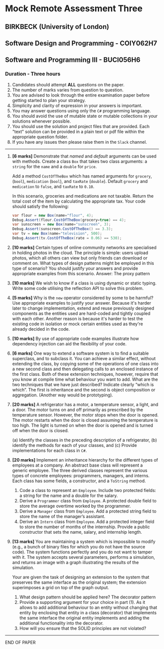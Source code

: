 

# Mock Remote Assessment Three

## BIRKBECK (University of London)

## Software Design and Programming - COIY062H7
## Software and Programming III - BUCI056H6

### Duration - Three hours

1. Candidates should attempt **ALL** questions on the paper.
2. The number of marks varies from question to question.
3. You are advised to look through the entire examination paper before getting started to plan your strategy.
4. Simplicity and clarity of expression in your answers is important.
5. You may answer questions using only the `C#` programming language.
6. You should avoid the use of mutable state or mutable collections in your solutions whenever possible.
7. You should use the solution and project files that are provided. 
	Each "text" solution can be provided in a plain text or pdf file within the appropriate question folder.
8. If you have any issues then please raise them in the `Slack` channel.

------

1. **[6 marks]**
   Demonstrate that *named* and *default* arguments can be used with methods. 
   Create a class `Box` that takes two class arguments: a `string` for the `name` and a `double` for `price`.

   Add a method `CostOfTheBox` which has named arguments for `grocery`,(`bool`), `medication` (`bool`), and `taxRate` (`double`). Default `grocery` and `medication` to `false`, and `taxRate` to `0.10`.

   In this scenario, groceries and medications are not taxable. Return the total cost of the item by calculating the appropriate tax. Your code should satisfy the following:

   ```csharp
   var flour = new Box(name="flour", 4); 
   Debug.Assert(flour.CostOfTheBox(grocery=true) == 4);
   var sunscreen = new Box(name="sunscreen", 3);
   Debug.Assert(sunscreen.CostOfTheBox() == 3.3);
   var tv = new Box(name="television", 500);
   Debug.Assert(tv.CostOfTheBox(rate = 0.06) == 530);
   ```

2. **[10 marks]**
   Certain types of online community networks are specialised in holding photos in the cloud. The principle is simple: users upload photos, which all others can view but only friends can download or comment on. What types of design patterns might be employed in this type of scenario? You should justify your answers and provide appropriate examples from this scenario.
	Answer: The proxy pattern
3. **[10 marks]**
   We wish to know if a class is using dynamic or static typing. Write some code utilising the reflection API to solve this problem.

4. **[5 marks]**
   Why is the `new` operator considered by some to be harmful? Use appropriate examples to justify your answer.
	Because it's harder later to change implementation, extend and reuse previously designed components as the entities used are hard-coded and tightly coupled with each other.
	Another reason is because it's harder to test the existing code in isolation or mock certain entities used as they're already decided in the code.
5. **[10 marks]**
   By use of appropriate code examples illustrate how dependency injection can aid the flexibility of your code.

6. **[6 marks]**
   One way to extend a software system is to find a suitable superclass, and to subclass it. You can achieve a similar effect, without extending the class, by copying some of the operations of one class into a new second class and then delegating calls to an enclosed instance of the first class. Both of these extension techniques, however, require that you know at compile time what behaviour you want to add.
   What are the two techniques that we have just described? Indicate clearly “which is which”.
   The first is inheritance and the second is  object composition or aggregation. (Another way would be prototyping).

7. **[20 marks]**
   A refrigerator has a motor, a temperature sensor, a light, and a door. The motor turns on and off primarily as prescribed by the temperature sensor. However, the motor stops when the door is opened. The motor restarts when the door is closed assuming the temperature is too high. The light is turned on when the door is opened and is turned off when the door is closed.

   (a) Identify the classes in the preceding description of a refrigerator, 
   (b) identify the methods for each of your classes, and
   (c) Provide implementations for each class in `C#`.

8. **[20 marks]**
   Implement an inheritance hierarchy for the different types of employees at a company. An abstract base class will represent a generic employee. The three derived classes represent the various types of concrete employees: programmers, managers, and interns. Each class has some fields, a constructor, and a `ToString` method.

   1. Code a class to represent an `Employee`. Include two protected fields: a string for the name and a double for the salary.
   2. Derive a `Programmer` class from `Employee`. A protected double field to store the average overtime worked by the programmer.
   3. Derive a `Manager` class from `Employee`. Add a protected string field to store the name of the manager’s assistant.
   4. Derive an `Intern` class from `Employee`. Add a protected integer field to store the number of months of the internship. Provide a public constructor that sets the name, salary, and internship length.

9. **[13 marks]**
   You are maintaining a system which is impossible to modify (e.g., a bunch of binary files for which you do not have the source code). The system functions perfectly and you do not want to tamper with it. The system accepts several parameters, performs a simulation, and returns an image with a graph illustrating the results of the simulation.

   Your are given the task of designing an extension to the system that preserves the same interface as the original system; the extension superimposes a grid on top of the graph output.

   1. What design pattern should be applied here? The decorator pattern 
   2. Provide a supporting argument for your choice in part (1). As it allows to add additional behaviour to an entity without changing that entity by enclosing that entity in a class (decorator) that implements the same interface
   the original entity implements and adding the additional functionality into the decorator. 
   3. How will you ensure that the SOLID principles are not violated?

------

END OF PAPER